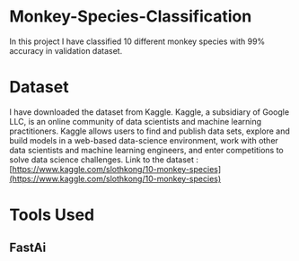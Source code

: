 # Monkey-Species-Classification
In this project I have classified 10 different monkey species with 99% accuracy in validation dataset.

# Dataset
I have downloaded the dataset from Kaggle. 
Kaggle, a subsidiary of Google LLC, is an online community of data scientists and machine learning practitioners. Kaggle allows users to find and publish data sets, explore and build models in a web-based data-science environment, work with other data scientists and machine learning engineers, and enter competitions to solve data science challenges.
Link to the dataset :
[https://www.kaggle.com/slothkong/10-monkey-species](https://www.kaggle.com/slothkong/10-monkey-species)

# Tools Used
## FastAi
